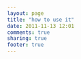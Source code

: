 ```yaml
---
layout: page
title: "how to use it"
date: 2011-11-13 12:01
comments: true
sharing: true
footer: true
---
```

